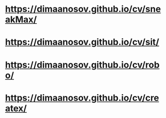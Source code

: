 # https://dimaanosov.github.io/cv/sneakMax/
# https://dimaanosov.github.io/cv/sit/
# https://dimaanosov.github.io/cv/robo/
# https://dimaanosov.github.io/cv/createx/
